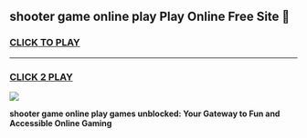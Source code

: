 
## shooter game online play Play Online Free Site 👋
<h3>
<a href="https://download.freeplayer.one?title=shooter_game_online_play&ref=21F">CLICK TO PLAY</a></h3>
<hr>

<h3>
<a href="https://download.freeplayer.one?title=shooter_game_online_play&ref=21F">CLICK 2 PLAY</a>
  
</h3>

<a href="https://download.freeplayer.one?title=shooter_game_online_play&ref=21F"><img src="https://cdnb.artstation.com/p/assets/images/images/032/539/853/original/anto-thomas-button-gif.gif"></a>


**shooter game online play games unblocked: Your Gateway to Fun and Accessible Online Gaming**
